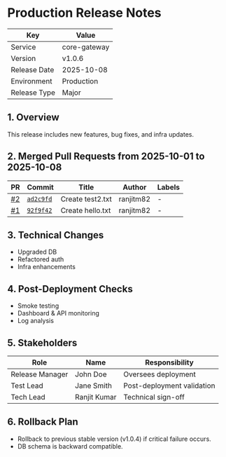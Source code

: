 # Production Release Notes

| Key | Value |
| --- | ----- |
| Service | core-gateway |
| Version | v1.0.6 |
| Release Date | 2025-10-08 |
| Environment | Production |
| Release Type | Major |

## 1. Overview
This release includes new features, bug fixes, and infra updates.

## 2. Merged Pull Requests from 2025-10-01 to 2025-10-08
| PR | Commit | Title | Author | Labels |
|----|--------|-------|--------|--------|
| [#2](https://github.com/ranjitm82/release-testing/pull/2) | [`ad2c9fd`](https://github.com/ranjitm82/release-testing/commit/ad2c9fd36b9b7ac61adaf948aefd0e30c16b6ec5) | Create test2.txt | ranjitm82 | - |
| [#1](https://github.com/ranjitm82/release-testing/pull/1) | [`92f9f42`](https://github.com/ranjitm82/release-testing/commit/92f9f422b9c381ce2fb6b84ed9bb7793c295069e) | Create hello.txt | ranjitm82 | - |

## 3. Technical Changes
- Upgraded DB
- Refactored auth
- Infra enhancements

## 4. Post-Deployment Checks
- Smoke testing
- Dashboard & API monitoring
- Log analysis

## 5. Stakeholders
| Role | Name | Responsibility |
|------|------|----------------|
| Release Manager | John Doe | Oversees deployment |
| Test Lead | Jane Smith | Post-deployment validation |
| Tech Lead | Ranjit Kumar | Technical sign-off |

## 6. Rollback Plan
- Rollback to previous stable version (v1.0.4) if critical failure occurs.
- DB schema is backward compatible.
